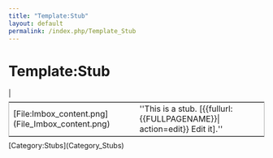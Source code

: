 ```yaml
---
title: "Template:Stub"
layout: default
permalink: /index.php/Template_Stub
---
```


# Template:Stub

<table class="metadata plainlinks stub" style="background: transparent;margin: 0.5em auto;border: 1px solid #AAAAAA;" >
<tr>
  <td>[File:Imbox_content.png](File_Imbox_content.png)</td>
  <td>''This is a stub. [{{fullurl:{{FULLPAGENAME}}| action=edit}} Edit it].''</td> |</tr>
</table>
[Category:Stubs](Category_Stubs)